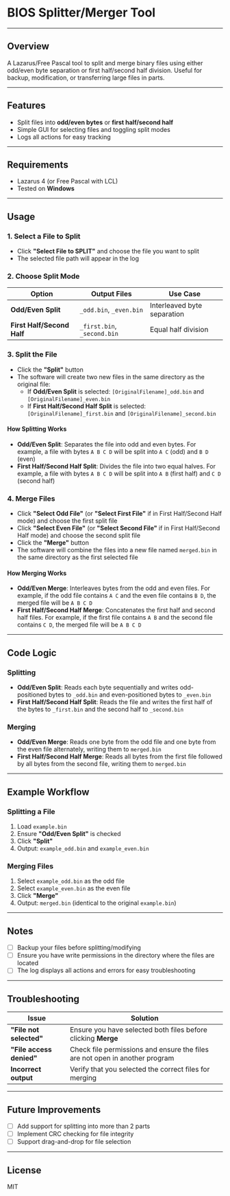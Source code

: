 # BIOS Splitter/Merger Tool

---

## Overview
A Lazarus/Free Pascal tool to split and merge binary files using either odd/even byte separation or first half/second half division. Useful for backup, modification, or transferring large files in parts.

---

## Features
- Split files into **odd/even bytes** or **first half/second half**
- Simple GUI for selecting files and toggling split modes
- Logs all actions for easy tracking

---

## Requirements
- Lazarus 4 (or Free Pascal with LCL)
- Tested on **Windows**

---

## Usage

### 1. Select a File to Split
- Click **"Select File to SPLIT"** and choose the file you want to split
- The selected file path will appear in the log

### 2. Choose Split Mode
| Option                  | Output Files                     | Use Case                     |
|-------------------------|----------------------------------|------------------------------|
| **Odd/Even Split**      | `_odd.bin`, `_even.bin`          | Interleaved byte separation  |
| **First Half/Second Half** | `_first.bin`, `_second.bin`   | Equal half division          |

### 3. Split the File
- Click the **"Split"** button
- The software will create two new files in the same directory as the original file:
  - If **Odd/Even Split** is selected: `[OriginalFilename]_odd.bin` and `[OriginalFilename]_even.bin`
  - If **First Half/Second Half Split** is selected: `[OriginalFilename]_first.bin` and `[OriginalFilename]_second.bin`

#### How Splitting Works
- **Odd/Even Split**: Separates the file into odd and even bytes. For example, a file with bytes `A B C D` will be split into `A C` (odd) and `B D` (even)
- **First Half/Second Half Split**: Divides the file into two equal halves. For example, a file with bytes `A B C D` will be split into `A B` (first half) and `C D` (second half)

### 4. Merge Files
- Click **"Select Odd File"** (or **"Select First File"** if in First Half/Second Half mode) and choose the first split file
- Click **"Select Even File"** (or **"Select Second File"** if in First Half/Second Half mode) and choose the second split file
- Click the **"Merge"** button
- The software will combine the files into a new file named `merged.bin` in the same directory as the first selected file

#### How Merging Works
- **Odd/Even Merge**: Interleaves bytes from the odd and even files. For example, if the odd file contains `A C` and the even file contains `B D`, the merged file will be `A B C D`
- **First Half/Second Half Merge**: Concatenates the first half and second half files. For example, if the first file contains `A B` and the second file contains `C D`, the merged file will be `A B C D`

---

## Code Logic

### Splitting
- **Odd/Even Split**: Reads each byte sequentially and writes odd-positioned bytes to `_odd.bin` and even-positioned bytes to `_even.bin`
- **First Half/Second Half Split**: Reads the file and writes the first half of the bytes to `_first.bin` and the second half to `_second.bin`

### Merging
- **Odd/Even Merge**: Reads one byte from the odd file and one byte from the even file alternately, writing them to `merged.bin`
- **First Half/Second Half Merge**: Reads all bytes from the first file followed by all bytes from the second file, writing them to `merged.bin`

---

## Example Workflow

### Splitting a File
1. Load `example.bin`
2. Ensure **"Odd/Even Split"** is checked
3. Click **"Split"**
4. Output: `example_odd.bin` and `example_even.bin`

### Merging Files
1. Select `example_odd.bin` as the odd file
2. Select `example_even.bin` as the even file
3. Click **"Merge"**
4. Output: `merged.bin` (identical to the original `example.bin`)

---

## Notes
- [ ] Backup your files before splitting/modifying
- [ ] Ensure you have write permissions in the directory where the files are located
- [ ] The log displays all actions and errors for easy troubleshooting

---

## Troubleshooting

| Issue                          | Solution                                                                 |
|--------------------------------|--------------------------------------------------------------------------|
| **"File not selected"**        | Ensure you have selected both files before clicking **Merge**            |
| **"File access denied"**       | Check file permissions and ensure the files are not open in another program |
| **Incorrect output**           | Verify that you selected the correct files for merging                  |

---

## Future Improvements
- [ ] Add support for splitting into more than 2 parts
- [ ] Implement CRC checking for file integrity
- [ ] Support drag-and-drop for file selection

---

## License
MIT
